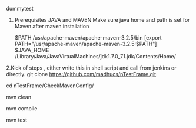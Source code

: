 
dummytest

1. Prerequisites
    JAVA and MAVEN 
    Make sure java home and path is set for Maven after maven installation 

    $PATH  /usr/apache-maven/apache-maven-3.2.5/bin [export PATH="/usr/apache-maven/apache-maven-3.2.5:$PATH"]
    $JAVA_HOME /Library/Java/JavaVirtualMachines/jdk1.7.0_71.jdk/Contents/Home/


2.Kick of steps , either write this in shell script and call from jenkins or directly.
   git clone https://github.com/madhucs/nTestFrame.git
   
   cd nTestFrame/CheckMavenConfig/
   
   mvn clean
   
   mvn compile
   
   mvn test
   

